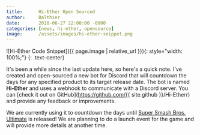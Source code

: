 ```yaml
---
title:      Hi-Ether Open Sourced
author:     Balthier
date:       2018-06-27 22:00:00 -0800
categories: [news, hi-ether, opensource]
image:      /assets/images/hi-ether-snippet.png
---
```


![Hi-Ether Code Snippet]({{ page.image | relative_url }}){: style="width: 100%;"}
{: .text-center}

It's been a while since the last update here, so here's a quick note. I've created and open-sourced a new bot for Discord that will countdown the days for any specified product to its target release date. The bot is named **Hi-Ether** and uses a webhook to communicate with a Discord server. You can [check it out on GitHub](https://github.com/{{ site.github }}/Hi-Etherr) and provide any feedback or improvements.

We are currently using it to countdown the days until [Super Smash Bros. Ultimate](https://www.smashbros.com/en_US/) is released! We are planning to do a launch event for the game and will provide more details at another time.
